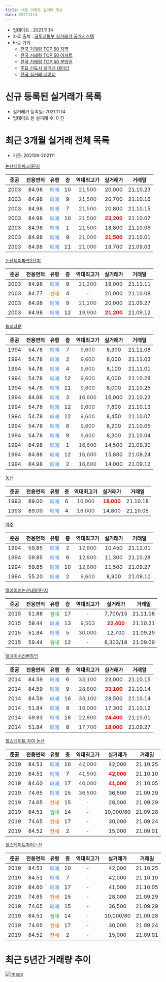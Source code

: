 ```yaml
---
title: 내동 아파트 실거래 정보
date: 20211114
---
```


* 업데이트 : 2021.11.14
* 자료 출처 : [국토교통부 실거래가 공개시스템](http://rt.molit.go.kr)
* 바로 가기
    * [전국 거래량 TOP 50 지역](https://apt-info.github.io/apt-trade-info/tr)
    * [전국 거래량 TOP 50 아파트](https://apt-info.github.io/apt-trade-info/ta)
    * [전국 거래량 TOP 50 분양권](https://apt-info.github.io/apt-trade-info/tb)
    * [주요 신도시 실거래 데이터](https://apt-info.github.io/apt-trade-info/newtown)
    * [전국 실거래 데이터](https://apt-info.github.io/apt-trade-info/all)



<script async src="https://pagead2.googlesyndication.com/pagead/js/adsbygoogle.js"></script>
<!-- 기본광고 -->
<ins class="adsbygoogle"
     style="display:block"
     data-ad-client="ca-pub-1142216861245946"
     data-ad-slot="4805727019"
     data-ad-format="auto"
     data-full-width-responsive="true"></ins>
<script>
     (adsbygoogle = window.adsbygoogle || []).push({});
</script>


# 신규 등록된 실거래가 목록

* 실거래가 등록일: 2021.11.14
* 업데이트 된 실거래 수: 0 건




<script async src="https://pagead2.googlesyndication.com/pagead/js/adsbygoogle.js"></script>
<!-- 기본광고 -->
<ins class="adsbygoogle"
     style="display:block"
     data-ad-client="ca-pub-1142216861245946"
     data-ad-slot="4805727019"
     data-ad-format="auto"
     data-full-width-responsive="true"></ins>
<script>
     (adsbygoogle = window.adsbygoogle || []).push({});
</script>


# 최근 3개월 실거래 전체 목록
* 기준: 202109-202111


[논산제이파크1단지](https://search.naver.com/search.naver?query=%EB%85%BC%EC%82%B0%EC%A0%9C%EC%9D%B4%ED%8C%8C%ED%81%AC1%EB%8B%A8%EC%A7%80)

|준공|전용면적|유형|층|역대최고가|실거래가|거래일|
|:---:|:---:|:---:|:---:|:---:|:---:|:---:|
|2003|84.98|<span style="color:#4285F3">매매</span>|10|<span style="color:#444444">21,500</span>|20,000|21.10.23|
|2003|84.98|<span style="color:#4285F3">매매</span>|9|<span style="color:#444444">21,500</span>|20,700|21.10.16|
|2003|84.98|<span style="color:#4285F3">매매</span>|7|<span style="color:#444444">21,500</span>|20,800|21.10.15|
|2003|84.98|<span style="color:#4285F3">매매</span>|10|<span style="color:#444444">21,500</span>|<b><span style="color:#FF0000">23,200</span></b>|21.10.07|
|2003|84.98|<span style="color:#4285F3">매매</span>|1|<span style="color:#444444">21,500</span>|18,800|21.10.06|
|2003|84.98|<span style="color:#4285F3">매매</span>|9|<span style="color:#444444">21,000</span>|<b><span style="color:#FF0000">21,500</span></b>|21.10.01|
|2003|84.98|<span style="color:#4285F3">매매</span>|11|<span style="color:#444444">21,000</span>|19,700|21.09.03|

[논산제이파크2단지](https://search.naver.com/search.naver?query=%EB%85%BC%EC%82%B0%EC%A0%9C%EC%9D%B4%ED%8C%8C%ED%81%AC2%EB%8B%A8%EC%A7%80)

|준공|전용면적|유형|층|역대최고가|실거래가|거래일|
|:---:|:---:|:---:|:---:|:---:|:---:|:---:|
|2003|84.98|<span style="color:#4285F3">매매</span>|9|<span style="color:#444444">21,200</span>|19,000|21.11.11|
|2003|84.77|<span style="color:#FF5A00">전세</span>|4|<span style="color:#444444">-</span>|20,000|21.10.08|
|2003|84.98|<span style="color:#4285F3">매매</span>|9|<span style="color:#444444">21,200</span>|20,000|21.09.27|
|2003|84.98|<span style="color:#4285F3">매매</span>|12|<span style="color:#444444">19,900</span>|<b><span style="color:#FF0000">21,200</span></b>|21.09.12|

[놀뫼타운](https://search.naver.com/search.naver?query=%EB%86%80%EB%AB%BC%ED%83%80%EC%9A%B4)

|준공|전용면적|유형|층|역대최고가|실거래가|거래일|
|:---:|:---:|:---:|:---:|:---:|:---:|:---:|
|1994|54.78|<span style="color:#4285F3">매매</span>|7|<span style="color:#444444">9,600</span>|8,300|21.11.08|
|1994|54.78|<span style="color:#4285F3">매매</span>|2|<span style="color:#444444">9,600</span>|8,000|21.11.03|
|1994|54.78|<span style="color:#4285F3">매매</span>|4|<span style="color:#444444">9,600</span>|8,100|21.11.01|
|1994|54.78|<span style="color:#4285F3">매매</span>|12|<span style="color:#444444">9,600</span>|8,000|21.10.28|
|1994|54.78|<span style="color:#4285F3">매매</span>|11|<span style="color:#444444">9,600</span>|8,000|21.10.25|
|1994|84.98|<span style="color:#4285F3">매매</span>|3|<span style="color:#444444">16,600</span>|16,000|21.10.23|
|1994|54.78|<span style="color:#4285F3">매매</span>|12|<span style="color:#444444">9,600</span>|7,800|21.10.13|
|1994|54.78|<span style="color:#4285F3">매매</span>|12|<span style="color:#444444">9,600</span>|8,450|21.10.07|
|1994|54.78|<span style="color:#4285F3">매매</span>|6|<span style="color:#444444">9,600</span>|8,200|21.10.05|
|1994|54.78|<span style="color:#4285F3">매매</span>|9|<span style="color:#444444">9,600</span>|8,300|21.10.04|
|1994|84.98|<span style="color:#4285F3">매매</span>|1|<span style="color:#444444">16,600</span>|14,500|21.09.30|
|1994|84.98|<span style="color:#4285F3">매매</span>|12|<span style="color:#444444">16,600</span>|15,800|21.09.24|
|1994|84.98|<span style="color:#4285F3">매매</span>|2|<span style="color:#444444">16,600</span>|14,000|21.09.12|

[동신](https://search.naver.com/search.naver?query=%EB%8F%99%EC%8B%A0)

|준공|전용면적|유형|층|역대최고가|실거래가|거래일|
|:---:|:---:|:---:|:---:|:---:|:---:|:---:|
|1993|89.00|<span style="color:#4285F3">매매</span>|6|<span style="color:#444444">16,000</span>|<b><span style="color:#FF0000">18,000</span></b>|21.10.18|
|1993|89.00|<span style="color:#4285F3">매매</span>|4|<span style="color:#444444">16,000</span>|14,800|21.10.05|

[아주](https://search.naver.com/search.naver?query=%EC%95%84%EC%A3%BC)

|준공|전용면적|유형|층|역대최고가|실거래가|거래일|
|:---:|:---:|:---:|:---:|:---:|:---:|:---:|
|1994|59.85|<span style="color:#4285F3">매매</span>|2|<span style="color:#444444">12,800</span>|10,450|21.11.01|
|1994|59.85|<span style="color:#4285F3">매매</span>|6|<span style="color:#444444">12,800</span>|11,300|21.10.28|
|1994|59.85|<span style="color:#4285F3">매매</span>|10|<span style="color:#444444">12,800</span>|11,500|21.09.27|
|1994|55.20|<span style="color:#4285F3">매매</span>|2|<span style="color:#444444">9,600</span>|8,900|21.09.10|

[엘에이치논산내동1단지](https://search.naver.com/search.naver?query=%EC%97%98%EC%97%90%EC%9D%B4%EC%B9%98%EB%85%BC%EC%82%B0%EB%82%B4%EB%8F%991%EB%8B%A8%EC%A7%80)

|준공|전용면적|유형|층|역대최고가|실거래가|거래일|
|:---:|:---:|:---:|:---:|:---:|:---:|:---:|
|2015|51.88|<span style="color:#34A853">월세</span>|17|<span style="color:#444444">-</span>|7,700/15|21.11.08|
|2015|59.44|<span style="color:#4285F3">매매</span>|13|<span style="color:#444444">9,503</span>|<b><span style="color:#FF0000">22,400</span></b>|21.10.21|
|2015|51.84|<span style="color:#4285F3">매매</span>|5|<span style="color:#444444">30,000</span>|12,700|21.09.29|
|2015|59.44|<span style="color:#34A853">월세</span>|12|<span style="color:#444444">-</span>|8,303/18|21.09.09|

[엘에이치리벤하임](https://search.naver.com/search.naver?query=%EC%97%98%EC%97%90%EC%9D%B4%EC%B9%98%EB%A6%AC%EB%B2%A4%ED%95%98%EC%9E%84)

|준공|전용면적|유형|층|역대최고가|실거래가|거래일|
|:---:|:---:|:---:|:---:|:---:|:---:|:---:|
|2014|84.59|<span style="color:#4285F3">매매</span>|6|<span style="color:#444444">33,100</span>|23,000|21.10.15|
|2014|84.59|<span style="color:#4285F3">매매</span>|9|<span style="color:#444444">28,800</span>|<b><span style="color:#FF0000">33,100</span></b>|21.10.14|
|2014|84.59|<span style="color:#4285F3">매매</span>|16|<span style="color:#444444">33,100</span>|28,500|21.10.14|
|2014|51.84|<span style="color:#4285F3">매매</span>|9|<span style="color:#444444">18,000</span>|17,300|21.10.12|
|2014|59.83|<span style="color:#4285F3">매매</span>|18|<span style="color:#444444">22,800</span>|<b><span style="color:#FF0000">24,400</span></b>|21.10.01|
|2014|51.84|<span style="color:#4285F3">매매</span>|8|<span style="color:#444444">17,700</span>|<b><span style="color:#FF0000">18,000</span></b>|21.09.27|

[힐스테이트 자이 논산](https://search.naver.com/search.naver?query=%ED%9E%90%EC%8A%A4%ED%85%8C%EC%9D%B4%ED%8A%B8+%EC%9E%90%EC%9D%B4+%EB%85%BC%EC%82%B0)

|준공|전용면적|유형|층|역대최고가|실거래가|거래일|
|:---:|:---:|:---:|:---:|:---:|:---:|:---:|
|2019|84.51|<span style="color:#4285F3">매매</span>|10|<span style="color:#444444">42,000</span>|42,000|21.10.25|
|2019|84.51|<span style="color:#4285F3">매매</span>|7|<span style="color:#444444">41,500</span>|<b><span style="color:#FF0000">42,000</span></b>|21.10.10|
|2019|84.60|<span style="color:#4285F3">매매</span>|17|<span style="color:#444444">40,000</span>|<b><span style="color:#FF0000">41,000</span></b>|21.10.05|
|2019|74.65|<span style="color:#4285F3">매매</span>|15|<span style="color:#444444">36,500</span>|36,500|21.09.29|
|2019|74.65|<span style="color:#FF5A00">전세</span>|15|<span style="color:#444444">-</span>|28,000|21.09.29|
|2019|84.51|<span style="color:#34A853">월세</span>|14|<span style="color:#444444">-</span>|10,000/80|21.09.28|
|2019|74.65|<span style="color:#FF5A00">전세</span>|17|<span style="color:#444444">-</span>|30,000|21.09.24|
|2019|84.52|<span style="color:#FF5A00">전세</span>|2|<span style="color:#444444">-</span>|15,000|21.09.01|


<script async src="https://pagead2.googlesyndication.com/pagead/js/adsbygoogle.js"></script>
<!-- 기본광고 -->
<ins class="adsbygoogle"
     style="display:block"
     data-ad-client="ca-pub-1142216861245946"
     data-ad-slot="4805727019"
     data-ad-format="auto"
     data-full-width-responsive="true"></ins>
<script>
     (adsbygoogle = window.adsbygoogle || []).push({});
</script>


[힐스테이트자이논산](https://search.naver.com/search.naver?query=%ED%9E%90%EC%8A%A4%ED%85%8C%EC%9D%B4%ED%8A%B8%EC%9E%90%EC%9D%B4%EB%85%BC%EC%82%B0)

|준공|전용면적|유형|층|역대최고가|실거래가|거래일|
|:---:|:---:|:---:|:---:|:---:|:---:|:---:|
|2019|84.51|<span style="color:#4285F3">매매</span>|10|<span style="color:#444444">-</span>|42,000|21.10.25|
|2019|84.51|<span style="color:#4285F3">매매</span>|7|<span style="color:#444444">-</span>|42,000|21.10.10|
|2019|84.60|<span style="color:#4285F3">매매</span>|17|<span style="color:#444444">-</span>|41,000|21.10.05|
|2019|74.65|<span style="color:#FF5A00">전세</span>|15|<span style="color:#444444">-</span>|28,000|21.09.29|
|2019|74.65|<span style="color:#4285F3">매매</span>|15|<span style="color:#444444">-</span>|36,500|21.09.29|
|2019|84.51|<span style="color:#34A853">월세</span>|14|<span style="color:#444444">-</span>|10,000/80|21.09.28|
|2019|74.65|<span style="color:#FF5A00">전세</span>|17|<span style="color:#444444">-</span>|30,000|21.09.24|
|2019|84.52|<span style="color:#FF5A00">전세</span>|2|<span style="color:#444444">-</span>|15,000|21.09.01|



<script async src="https://pagead2.googlesyndication.com/pagead/js/adsbygoogle.js"></script>
<!-- 기본광고 -->
<ins class="adsbygoogle"
     style="display:block"
     data-ad-client="ca-pub-1142216861245946"
     data-ad-slot="4805727019"
     data-ad-format="auto"
     data-full-width-responsive="true"></ins>
<script>
     (adsbygoogle = window.adsbygoogle || []).push({});
</script>


# 최근 5년간 거래량 추이


<div style="width:100%;">
    <canvas id="deal_progress" height="200"></canvas>
</div>

<script>
new Chart(document.getElementById("deal_progress"), {
    type: 'line',
    data: {
        labels: ['16.01','16.02','16.03','16.04','16.05','16.06','16.07','16.08','16.09','16.10','16.11','16.12','17.01','17.02','17.03','17.04','17.05','17.06','17.07','17.08','17.09','17.10','17.11','17.12','18.01','18.02','18.03','18.04','18.05','18.06','18.07','18.08','18.09','18.10','18.11','18.12','19.01','19.02','19.03','19.04','19.05','19.06','19.07','19.08','19.09','19.10','19.11','19.12','20.01','20.02','20.03','20.04','20.05','20.06','20.07','20.08','20.09','20.10','20.11','20.12','21.01','21.02','21.03','21.04','21.05','21.06','21.07','21.08','21.09','21.10','21.11'],
        datasets: [{
            label: '매매/분양권',
            data: [12,10,9,11,10,14,7,12,25,20,22,18,9,21,15,16,20,14,25,17,8,10,14,8,141,32,24,41,26,25,24,19,40,29,39,46,53,34,38,20,16,16,14,19,20,18,11,14,16,23,14,20,18,32,48,15,27,25,26,26,15,22,19,29,19,12,15,16,12,28,5],
            borderColor: "rgba(66, 133, 243, 1)",
            backgroundColor: "rgba(66, 133, 243, 0.05)",
            borderWidth: 1,
            pointRadius: 0,
            fill: false,
            lineTension: 0
        },{
            label: '전/월세',
            data: [11,10,4,12,14,3,7,4,7,10,7,17,13,9,12,3,10,9,8,10,5,4,4,7,23,9,5,9,28,13,10,8,1,7,12,11,22,29,23,15,14,18,8,5,7,8,8,5,82,11,9,10,16,7,8,2,8,6,8,8,8,11,12,6,6,5,6,5,9,1,1],
            borderColor: "rgba(255, 90, 0, 1)",
            backgroundColor: "rgba(255, 90, 0, 0.05)",
            borderWidth: 1,
            pointRadius: 0,
            fill: false,
            lineTension: 0
        },{
            label: '합계',
            data: [23,20,13,23,24,17,14,16,32,30,29,35,22,30,27,19,30,23,33,27,13,14,18,15,164,41,29,50,54,38,34,27,41,36,51,57,75,63,61,35,30,34,22,24,27,26,19,19,98,34,23,30,34,39,56,17,35,31,34,34,23,33,31,35,25,17,21,21,21,29,6],
            borderColor: "rgba(0, 0, 0, 1)",
            backgroundColor: "rgba(0, 0, 0, 0.03)",
            borderWidth: 0.1,
            pointRadius: 0,
            fill: true,
            lineTension: 0
        }
        ]
    },
    options: {
        responsive: true,
        title: {
            display: false
        },
        tooltips: {
            mode: 'index',
            intersect: false
        },
        hover: {
            mode: 'nearest',
            intersect: true
        },
        scales: {
            xAxes: [{
                display: true,
                scaleLabel: {
                    display: true,
                    labelString: '년/월'
                }
            }],
            yAxes: [{
                display: true,
                ticks: {
                    suggestedMin: 0,
                },
                scaleLabel: {
                    display: true,
                    labelString: '실거래 수'
                }
            }]
        }
    }
});

</script>


[![image](https://apt-info.github.io/images/2020-01-03-apt-trade-info/1024x500.png)](https://play.google.com/store/apps/details?id=com.aptinfo.apttradeinfo)

